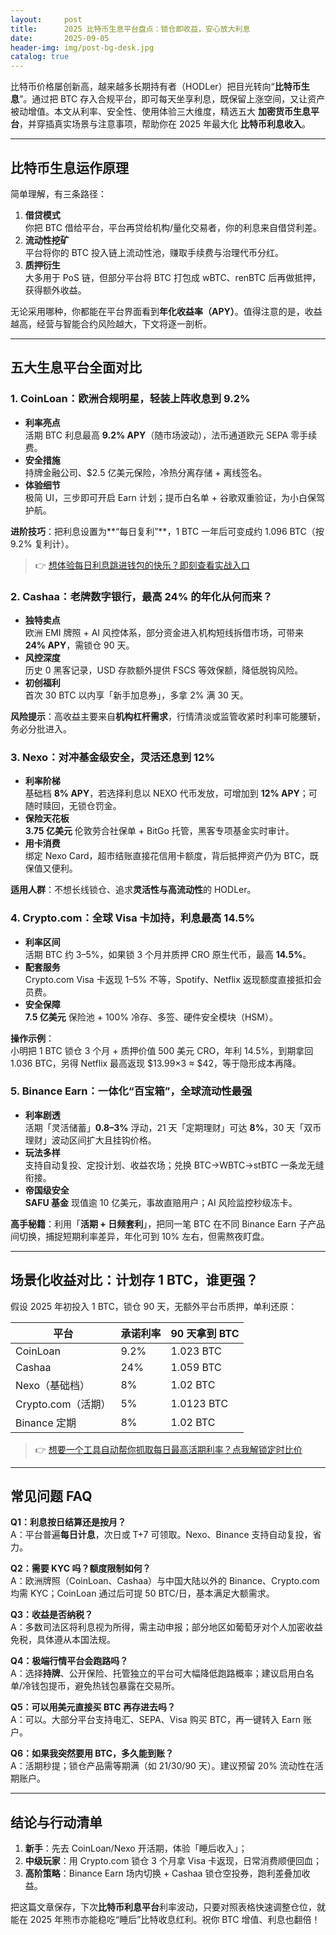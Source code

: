 ```yaml
---
layout:     post
title:      2025 比特币生息平台盘点：锁仓即收益，安心放大利息
date:       2025-09-05
header-img: img/post-bg-desk.jpg
catalog: true
---
```


比特币价格屡创新高，越来越多长期持有者（HODLer）把目光转向“**比特币生息**”。通过把 BTC 存入合规平台，即可每天坐享利息，既保留上涨空间，又让资产被动增值。本文从利率、安全性、使用体验三大维度，精选五大 **加密货币生息平台**，并穿插真实场景与注意事项，帮助你在 2025 年最大化 **比特币利息收入**。

---

## 比特币生息运作原理

简单理解，有三条路径：

1. **借贷模式**  
   你把 BTC 借给平台，平台再贷给机构/量化交易者，你的利息来自借贷利差。
2. **流动性挖矿**  
   平台将你的 BTC 投入链上流动性池，赚取手续费与治理代币分红。
3. **质押衍生**  
   大多用于 PoS 链，但部分平台将 BTC 打包成 wBTC、renBTC 后再做抵押，获得额外收益。

无论采用哪种，你都能在平台界面看到**年化收益率（APY）**。值得注意的是，收益越高，经营与智能合约风险越大，下文将逐一剖析。

---

## 五大生息平台全面对比

### 1. **CoinLoan：欧洲合规明星，轻装上阵收息到 9.2%**

- **利率亮点**  
  活期 BTC 利息最高 **9.2% APY**（随市场波动），法币通道欧元 SEPA 零手续费。
- **安全措施**  
  持牌金融公司、$2.5 亿美元保险，冷热分离存储 + 离线签名。
- **体验细节**  
  极简 UI，三步即可开启 Earn 计划；提币白名单 + 谷歌双重验证，为小白保驾护航。

**进阶技巧**：把利息设置为**“每日复利”**，1 BTC 一年后可变成约 1.096 BTC（按 9.2% 复利计）。

> 👉 [想体验每日利息跳进钱包的快乐？即刻查看实战入口](https://okxdog.com/)

### 2. **Cashaa：老牌数字银行，最高 24% 的年化从何而来？**

- **独特卖点**  
  欧洲 EMI 牌照 + AI 风控体系，部分资金进入机构短线拆借市场，可带来 **24% APY**，需锁仓 90 天。
- **风控深度**  
  历史 0 黑客记录，USD 存款额外提供 FSCS 等效保额，降低脱钩风险。
- **初创福利**  
  首次 30 BTC 以内享「新手加息券」，多拿 2% 满 30 天。

**风险提示**：高收益主要来自**机构杠杆需求**，行情清淡或监管收紧时利率可能腰斩，务必分批进入。

### 3. **Nexo：对冲基金级安全，灵活还息到 12%**

- **利率阶梯**  
  基础档 **8% APY**，若选择利息以 NEXO 代币发放，可增加到 **12% APY**；可随时赎回，无锁仓罚金。
- **保险天花板**  
  **3.75 亿美元** 伦敦劳合社保单 + BitGo 托管，黑客专项基金实时审计。
- **用卡消费**  
  绑定 Nexo Card，超市结账直接花信用卡额度，背后抵押资产仍为 BTC，既保值又便利。

**适用人群**：不想长线锁仓、追求**灵活性与高流动性**的 HODLer。

### 4. **Crypto.com：全球 Visa 卡加持，利息最高 14.5%**

- **利率区间**  
  活期 BTC 约 3–5%，如果锁 3 个月并质押 CRO 原生代币，最高 **14.5%**。
- **配套服务**  
  Crypto.com Visa 卡返现 1–5% 不等，Spotify、Netflix 返现额度直接抵扣会员费。
- **安全保障**  
  **7.5 亿美元** 保险池 + 100% 冷存、多签、硬件安全模块（HSM）。

**操作示例**：  
小明把 1 BTC 锁仓 3 个月 + 质押价值 500 美元 CRO，年利 14.5%，到期拿回 1.036 BTC，另得 Netflix 最高返现 $13.99×3 ≈ $42，等于隐形成本再降。

### 5. **Binance Earn：一体化“百宝箱”，全球流动性最强**

- **利率剧透**  
  活期「灵活储蓄」**0.8–3%** 浮动，21 天「定期理财」可达 **8%**，30 天「双币理财」波动区间扩大且挂钩价格。
- **玩法多样**  
  支持自动复投、定投计划、收益农场；兑换 BTC→WBTC→stBTC 一条龙无缝衔接。
- **帝国级安全**  
  **SAFU 基金** 现值逾 10 亿美元，事故直赔用户；AI 风险监控秒级冻卡。

**高手秘籍**：利用「**活期 + 日频套利**」，把同一笔 BTC 在不同 Binance Earn 子产品间切换，捕捉短期利率差异，年化可到 10% 左右，但需熬夜盯盘。

---

## 场景化收益对比：计划存 1 BTC，谁更强？

假设 2025 年初投入 1 BTC，锁仓 90 天，无额外平台币质押，单利还原：

| 平台 | 承诺利率 | 90 天拿到 BTC |
|------|-----------|---------------|
| CoinLoan | 9.2% | 1.023 BTC |
| Cashaa | 24% | 1.059 BTC |
| Nexo（基础档） | 8% | 1.02 BTC |
| Crypto.com（活期） | 5% | 1.0123 BTC |
| Binance 定期 | 8% | 1.02 BTC |

> 👉 [想要一个工具自动帮你抓取每日最高活期利率？点我解锁定时比价](https://okxdog.com/)

---

## 常见问题 FAQ

**Q1：利息按日结算还是按月？**  
A：平台普遍**每日计息**，次日或 T+7 可领取。Nexo、Binance 支持自动复投，省力。

**Q2：需要 KYC 吗？额度限制如何？**  
A：欧洲牌照（CoinLoan、Cashaa）与中国大陆以外的 Binance、Crypto.com 均需 KYC；CoinLoan 通过后可提 50 BTC/日，基本满足大额需求。

**Q3：收益是否纳税？**  
A：多数司法区将利息视为所得，需主动申报；部分地区如葡萄牙对个人加密收益免税，具体遵从本国法规。

**Q4：极端行情平台会跑路吗？**  
A：选择**持牌**、公开保险、托管独立的平台可大幅降低跑路概率；建议启用白名单/冷钱包提币，避免热钱包暴露在交易所。

**Q5：可以用美元直接买 BTC 再存进去吗？**  
A：可以。大部分平台支持电汇、SEPA、Visa 购买 BTC，再一键转入 Earn 账户。

**Q6：如果我突然要用 BTC，多久能到账？**  
A：活期秒提；锁仓产品需等期满（如 21/30/90 天）。建议预留 20% 流动性在活期账户。

---

## 结论与行动清单

1. **新手**：先去 CoinLoan/Nexo 开活期，体验「睡后收入」；  
2. **中级玩家**：用 Crypto.com 锁仓 3 个月拿 Visa 卡返现，日常消费顺便回血；  
3. **高阶策略**：Binance Earn 场内切换 + Cashaa 锁仓空投券，跑利差叠加收益。

把这篇文章保存，下次**比特币利息平台**利率波动，只要对照表格快速调整仓位，就能在 2025 年熊市亦能稳吃“睡后”比特收息红利。祝你 BTC 增值、利息也翻倍！